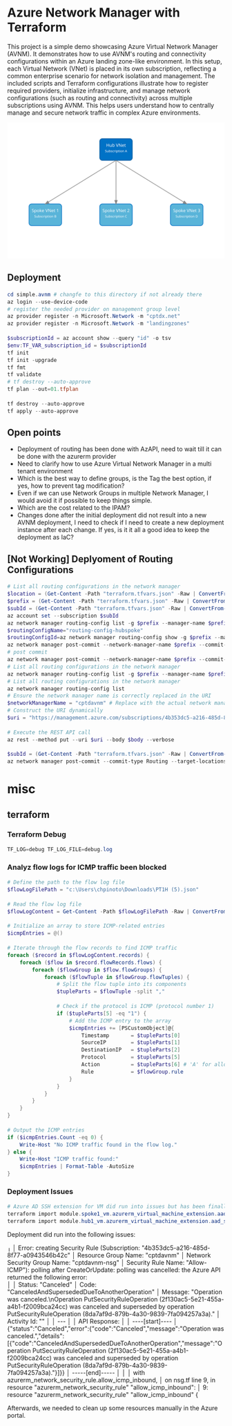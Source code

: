 # Azure Network Manager with Terraform

This project is a simple demo showcasing Azure Virtual Network Manager (AVNM). It demonstrates how to use AVNM's routing and connectivity configurations within an Azure landing zone-like environment. In this setup, each Virtual Network (VNet) is placed in its own subscription, reflecting a common enterprise scenario for network isolation and management. The included scripts and Terraform configurations illustrate how to register required providers, initialize infrastructure, and manage network configurations (such as routing and connectivity) across multiple subscriptions using AVNM. This helps users understand how to centrally manage and secure network traffic in complex Azure environments.

![Azure Hub-and-Spoke Topology (1 Hub, 3 Spokes)](./azure-hub-spoke.svg)

## Deployment

~~~powershell
cd simple.avnm # changfe to this directory if not already there
az login --use-device-code
# register the needed provider on management group level
az provider register -n Microsoft.Network -m "cptdx.net"
az provider register -n Microsoft.Network -m "landingzones"

$subscriptionId = az account show --query "id" -o tsv
$env:TF_VAR_subscription_id = $subscriptionId
tf init
tf init -upgrade
tf fmt
tf validate
# tf destroy --auto-approve
tf plan --out=01.tfplan

tf destroy --auto-approve
tf apply --auto-approve
~~~

## Open points
- Deployment of routing has been done with AzAPI, need to wait till it can be done with the azurerm provider
- Need to clarify how to use Azure Virtual Network Manager in a multi tenant environment
- Which is the best way to define groups, is the Tag the best option, if yes, how to prevent tag modification?
- Even if we can use Network Groups in multiple Network Manager, I would avoid it if possible to keep things simple.
- Which are the cost related to the IPAM?
- Changes done after the initial deployment did not result into a new AVNM deployment, I need to check if I need to create a new deployment instance after each change. If yes, is it it all a good idea to keep the deployment as IaC?

## [Not Working] Deplyoment of Routing Configurations 

~~~powershell
# List all routing configurations in the network manager
$location = (Get-Content -Path "terraform.tfvars.json" -Raw | ConvertFrom-Json).location
$prefix = (Get-Content -Path "terraform.tfvars.json" -Raw | ConvertFrom-Json).prefix
$subId = (Get-Content -Path "terraform.tfvars.json" -Raw | ConvertFrom-Json).subscription_id
az account set --subscription $subId
az network manager routing-config list -g $prefix --manager-name $prefix --query "[].{Name:name, Id:id}" -o table
$routingConfigName="routing-config-hubspoke"
$routingConfigId=az network manager routing-config show -g $prefix --manager-name $prefix -n $routingConfigName --query "id" -o tsv
az network manager post-commit --network-manager-name $prefix --commit-type "Routing" --configuration-ids $routingConfigId --target-locations $location -g $prefix --subscription $subId --verbose 
# post commit
az network manager post-commit --network-manager-name $prefix --commit-type "Routing" --configuration-ids "/subscriptions/<subscriptionID>/resourceGroups/resource-group/providers/Microsoft.Network/networkManagers/network-manager/connectivityConfigurations/connectivityconfig" --target-locations "westus2" --resource-group "resource-group"
# List all routing configurations in the network manager
az network manager routing-config list -g $prefix --manager-name $prefix --query "[].{Name:name, Id:id}" -o table
# List all routing configurations in the network manager
az network manager routing-config list
# Ensure the network manager name is correctly replaced in the URI
$networkManagerName = "cptdavnm" # Replace with the actual network manager name
# Construct the URI dynamically
$uri = "https://management.azure.com/subscriptions/4b353dc5-a216-485d-8f77-a0943546b42c/resourceGroups/cptdavnm/providers/Microsoft.Network/networkManagers/$networkManagerName/deployments/commit-routing-deployment?api-version=2024-05-01"

# Execute the REST API call
az rest --method put --uri $uri --body $body --verbose

$subId = (Get-Content -Path "terraform.tfvars.json" -Raw | ConvertFrom-Json).subscription_id
az network manager post-commit --commit-type Routing --target-locations "northeurope" --configuration-ids "/subscriptions/4b353dc5-a216-485d-8f77-a0943546b42c/resourceGroups/cptdavnm/providers/Microsoft.Network/networkManagers/cptdavnm/routingConfigurations/routing-config-hubspoke" --name "commit-routing-deployment" --resource-group "cptdavnm" --subscription $subId --verbose
~~~

# misc

## terraform

### Terraform Debug

~~~powershell
TF_LOG=debug TF_LOG_FILE=debug.log
~~~

### Analyz flow logs for ICMP traffic been blocked

~~~powershell
# Define the path to the flow log file
$flowLogFilePath = "c:\Users\chpinoto\Downloads\PT1H (5).json"

# Read the flow log file
$flowLogContent = Get-Content -Path $flowLogFilePath -Raw | ConvertFrom-Json

# Initialize an array to store ICMP-related entries
$icmpEntries = @()

# Iterate through the flow records to find ICMP traffic
foreach ($record in $flowLogContent.records) {
    foreach ($flow in $record.flowRecords.flows) {
        foreach ($flowGroup in $flow.flowGroups) {
            foreach ($flowTuple in $flowGroup.flowTuples) {
                # Split the flow tuple into its components
                $tupleParts = $flowTuple -split ","
                
                # Check if the protocol is ICMP (protocol number 1)
                if ($tupleParts[5] -eq "1") {
                    # Add the ICMP entry to the array
                    $icmpEntries += [PSCustomObject]@{
                        Timestamp       = $tupleParts[0]
                        SourceIP        = $tupleParts[1]
                        DestinationIP   = $tupleParts[2]
                        Protocol        = $tupleParts[5]
                        Action          = $tupleParts[6] # 'A' for allowed, 'D' for denied
                        Rule            = $flowGroup.rule
                    }
                }
            }
        }
    }
}

# Output the ICMP entries
if ($icmpEntries.Count -eq 0) {
    Write-Host "No ICMP traffic found in the flow log."
} else {
    Write-Host "ICMP traffic found:"
    $icmpEntries | Format-Table -AutoSize
}
~~~

### Deployment Issues

~~~powershell
# Azure AD SSH extension for VM did run into issues but has been finally deployed. We needed to resolve the drivt via tf import command..
terraform import module.spoke1_vm.azurerm_virtual_machine_extension.aad_ssh /subscriptions/4b353dc5-a216-485d-8f77-a0943546b42c/resourceGroups/cptdavnm/providers/Microsoft.Compute/virtualMachines/cptdavnms1/extensions/cptdavnms1
terraform import module.hub1_vm.azurerm_virtual_machine_extension.aad_ssh /subscriptions/4b353dc5-a216-485d-8f77-a0943546b42c/resourceGroups/cptdavnm/providers/Microsoft.Compute/virtualMachines/cptdavnmh1/extensions/cptdavnmh1
~~~

Deployment did run into the following issues:

╷
│ Error: creating Security Rule (Subscription: "4b353dc5-a216-485d-8f77-a0943546b42c"
│ Resource Group Name: "cptdavnm"
│ Network Security Group Name: "cptdavnm-nsg"
│ Security Rule Name: "Allow-ICMP"): polling after CreateOrUpdate: polling was cancelled: the Azure API returned the following error:   
│
│ Status: "Canceled"
│ Code: "CanceledAndSupersededDueToAnotherOperation"
│ Message: "Operation was canceled.\nOperation PutSecurityRuleOperation (2f130ac5-5e21-455a-a4b1-f2009bca24cc) was canceled and superseded by operation PutSecurityRuleOperation (8da7af9d-879b-4a30-9839-7fa094257a3a)."
│ Activity Id: ""
│
│ ---
│
│ API Response:
│
│ ----[start]----
│ {"status":"Canceled","error":{"code":"Canceled","message":"Operation was canceled.","details":[{"code":"CanceledAndSupersededDueToAnotherOperation","message":"Operation PutSecurityRuleOperation (2f130ac5-5e21-455a-a4b1-f2009bca24cc) was canceled and superseded by operation PutSecurityRuleOperation (8da7af9d-879b-4a30-9839-7fa094257a3a)."}]}}
│ -----[end]-----
│
│
│   with azurerm_network_security_rule.allow_icmp_inbound,
│   on nsg.tf line 9, in resource "azurerm_network_security_rule" "allow_icmp_inbound":
│    9: resource "azurerm_network_security_rule" "allow_icmp_inbound" {

Afterwards, we needed to clean up some resources manually in the Azure portal.